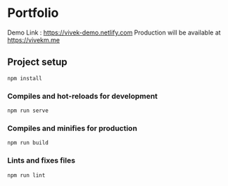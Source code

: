 # Portfolio
Demo Link : https://vivek-demo.netlify.com
Production will be available at https://vivekm.me
## Project setup
```
npm install
```

### Compiles and hot-reloads for development
```
npm run serve
```

### Compiles and minifies for production
```
npm run build
```

### Lints and fixes files
```
npm run lint
```
